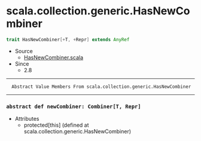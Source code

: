 
#                   scala.collection.generic.HasNewCombiner                   #

```scala
trait HasNewCombiner[+T, +Repr] extends AnyRef
```

* Source
  * [HasNewCombiner.scala](https://github.com/scala/scala/tree/6d09a1ba5f/src/library/scala/collection/generic/HasNewCombiner.scala#L1)
* Since
  * 2.8


--------------------------------------------------------------------------------
      Abstract Value Members From scala.collection.generic.HasNewCombiner
--------------------------------------------------------------------------------


### `abstract def newCombiner: Combiner[T, Repr]`                            ###

* Attributes
  * protected[this]
(defined at scala.collection.generic.HasNewCombiner)
